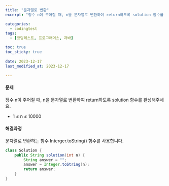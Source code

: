 ```yaml
---
title: "문자열로 변환"
excerpt: "정수 n이 주어질 때, n을 문자열로 변환하여 return하도록 solution 함수를 완성해주세요."

categories:
  - codingtest
tags:
  - [코딩테스트, 프로그래머스, 자바]

toc: true
toc_sticky: true
 
date: 2023-12-17
last_modified_at: 2023-12-17

---
```


#### 문제
정수 n이 주어질 때, n을 문자열로 변환하여 return하도록 solution 함수를 완성해주세요.

- 1 ≤ n ≤ 10000

#### 해결과정
문자열로 변환하는 함수 Interger.toString() 함수를 사용합니다.

```java
class Solution {
    public String solution(int n) {
        String answer = "";
        answer = Integer.toString(n);
        return answer;
    }
}
```